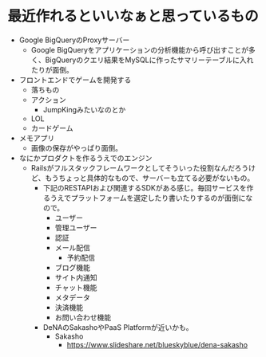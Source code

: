 # 最近作れるといいなぁと思っているもの
- Google BigQueryのProxyサーバー
  - Google BigQueryをアプリケーションの分析機能から呼び出すことが多く、BigQueryのクエリ結果をMySQLに作ったサマリーテーブルに入れたりが面倒。
- フロントエンドでゲームを開発する
  - 落ちもの
  - アクション
    - JumpKingみたいなのとか
  - LOL
  - カードゲーム
- メモアプリ
  - 画像の保存がやっぱり面倒。
- なにかプロダクトを作るうえでのエンジン
  - Railsがフルスタックフレームワークとしてそういった役割なんだろうけど、もうちょっと具体的なもので、サーバーも立てる必要がないもの。
    - 下記のRESTAPIおよび関連するSDKがある感じ。毎回サービスを作るうえでプラットフォームを選定したり書いたりするのが面倒になので。
      - ユーザー
      - 管理ユーザー
      - 認証
      - メール配信
        - 予約配信
      - ブログ機能
      - サイト内通知
      - チャット機能
      - メタデータ
      - 決済機能
      - お問い合わせ機能
    - DeNAのSakashoやPaaS Platformが近いかも。
      - Sakasho
        - https://www.slideshare.net/blueskyblue/dena-sakasho